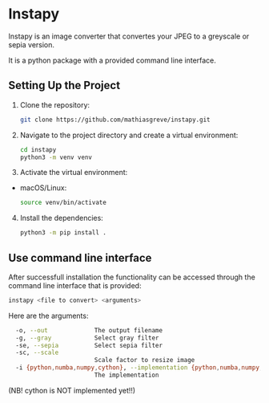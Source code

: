 # Instapy

Instapy is an image converter that convertes your JPEG to a greyscale or sepia version.

It is a python package with a provided command line interface.

## Setting Up the Project

1. Clone the repository:
   ```bash
   git clone https://github.com/mathiasgreve/instapy.git

2. Navigate to the project directory and create a virtual environment:
   ```bash
   cd instapy
   python3 -m venv venv

3. Activate the virtual environment:
- macOS/Linux:
  ```bash
  source venv/bin/activate

4. Install the dependencies:
    ```bash
    python3 -m pip install .

## Use command line interface

After successfull installation the functionality can be accessed through the command line interface that is provided:

   ```bash
   instapy <file to convert> <arguments>
   ```

Here are the arguments: 
   ```bash
     -o, --out             The output filename
     -g, --gray            Select gray filter
     -se, --sepia          Select sepia filter
     -sc, --scale
                           Scale factor to resize image
     -i {python,numba,numpy,cython}, --implementation {python,numba,numpy,cython}
                           The implementation
   ```
(NB! cython is NOT implemented yet!!)


